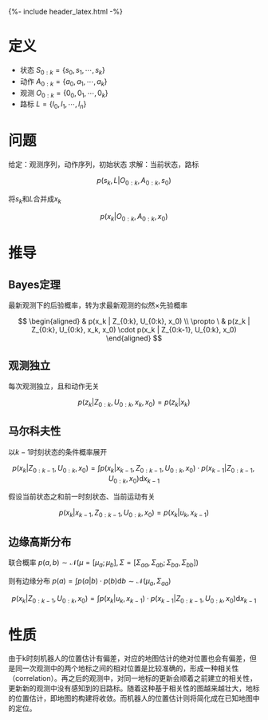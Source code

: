 {%- include header_latex.html -%}

# 定义

- 状态 $S_{0:k} = \{s_0, s_1, \cdots , s_k\}$
- 动作 $A_{0:k} = \{a_0, a_1, \cdots , a_k\}$
- 观测 $O_{0:k} = \{0_0, 0_1, \cdots , 0_k\}$
- 路标 $L = \{l_0, l_1, \cdots , l_n\}$

# 问题

给定：观测序列，动作序列，初始状态
求解：当前状态，路标

$$
p(s_k, L | O_{0:k}, A_{0:k}, s_0)
$$

将$s_k$和$L$合并成$x_k$

$$
p(x_k | O_{0:k}, A_{0:k}, x_0)
$$

# 推导

## Bayes定理

最新观测下的后验概率，转为求最新观测的似然$\times$先验概率

$$
\begin{aligned}
& p(x_k | Z_{0:k}, U_{0:k}, x_0) \\
\propto \ & p(z_k | Z_{0:k}, U_{0:k}, x_k, x_0) \cdot p(x_k | Z_{0:k-1}, U_{0:k}, x_0)
\end{aligned}
$$

## 观测独立

每次观测独立，且和动作无关

$$
p(z_k | Z_{0:k}, U_{0:k}, x_k, x_0) = p(z_k | x_k)
$$

## 马尔科夫性

以$k-1$时刻状态的条件概率展开

$$
p(x_k | Z_{0:k-1}, U_{0:k}, x_0) = \int p(x_k | x_{k-1}, Z_{0:k-1}, U_{0:k}, x_0) \cdot p(x_{k-1} | Z_{0:k-1}, U_{0:k}, x_0) \mathrm{d}x_{k-1}
$$

假设当前状态之和前一时刻状态、当前运动有关

$$
p(x_k | x_{k-1}, Z_{0:k-1}, U_{0:k}, x_0) = p(x_k | u_k, x_{k-1})
$$


## 边缘高斯分布

联合概率 $p(a,b) \sim \mathcal{N}(\mu = [\mu_a; \mu_b], \Sigma = [\Sigma_{aa}, \Sigma_{ab}; \Sigma_{ba}, \Sigma_{bb}])$

则有边缘分布 $p(a) = \int p(a|b) \cdot p(b) \mathrm{d}b \sim \mathcal{N}(\mu_a, \Sigma_{aa})$

$$
p(x_k | Z_{0:k-1}, U_{0:k}, x_0) = \int p(x_k | u_k, x_{k-1}) \cdot p(x_{k-1} | Z_{0:k-1}, U_{0:k}, x_0) \mathrm{d}x_{k-1}
$$

# 性质

由于k时刻机器人的位置估计有偏差，对应的地图估计的绝对位置也会有偏差，但是同一次观测中的两个地标之间的相对位置是比较准确的，形成一种相关性（correlation）。再之后的观测中，对同一地标的更新会顺着之前建立的相关性，更新新的观测中没有感知到的旧路标。随着这种基于相关性的图越来越壮大，地标的位置估计，即地图的构建将收敛。而机器人的位置估计则将简化成在已知地图中的定位。